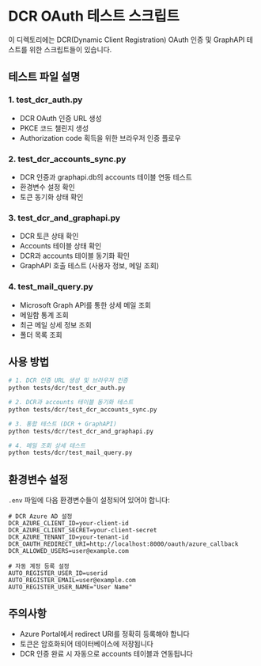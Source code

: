 # DCR OAuth 테스트 스크립트

이 디렉토리에는 DCR(Dynamic Client Registration) OAuth 인증 및 GraphAPI 테스트를 위한 스크립트들이 있습니다.

## 테스트 파일 설명

### 1. test_dcr_auth.py
- DCR OAuth 인증 URL 생성
- PKCE 코드 챌린지 생성
- Authorization code 획득을 위한 브라우저 인증 플로우

### 2. test_dcr_accounts_sync.py
- DCR 인증과 graphapi.db의 accounts 테이블 연동 테스트
- 환경변수 설정 확인
- 토큰 동기화 상태 확인

### 3. test_dcr_and_graphapi.py
- DCR 토큰 상태 확인
- Accounts 테이블 상태 확인
- DCR과 accounts 테이블 동기화 확인
- GraphAPI 호출 테스트 (사용자 정보, 메일 조회)

### 4. test_mail_query.py
- Microsoft Graph API를 통한 상세 메일 조회
- 메일함 통계 조회
- 최근 메일 상세 정보 조회
- 폴더 목록 조회

## 사용 방법

```bash
# 1. DCR 인증 URL 생성 및 브라우저 인증
python tests/dcr/test_dcr_auth.py

# 2. DCR과 accounts 테이블 동기화 테스트
python tests/dcr/test_dcr_accounts_sync.py

# 3. 통합 테스트 (DCR + GraphAPI)
python tests/dcr/test_dcr_and_graphapi.py

# 4. 메일 조회 상세 테스트
python tests/dcr/test_mail_query.py
```

## 환경변수 설정

`.env` 파일에 다음 환경변수들이 설정되어 있어야 합니다:

```env
# DCR Azure AD 설정
DCR_AZURE_CLIENT_ID=your-client-id
DCR_AZURE_CLIENT_SECRET=your-client-secret
DCR_AZURE_TENANT_ID=your-tenant-id
DCR_OAUTH_REDIRECT_URI=http://localhost:8000/oauth/azure_callback
DCR_ALLOWED_USERS=user@example.com

# 자동 계정 등록 설정
AUTO_REGISTER_USER_ID=userid
AUTO_REGISTER_EMAIL=user@example.com
AUTO_REGISTER_USER_NAME="User Name"
```

## 주의사항

- Azure Portal에서 redirect URI를 정확히 등록해야 합니다
- 토큰은 암호화되어 데이터베이스에 저장됩니다
- DCR 인증 완료 시 자동으로 accounts 테이블과 연동됩니다